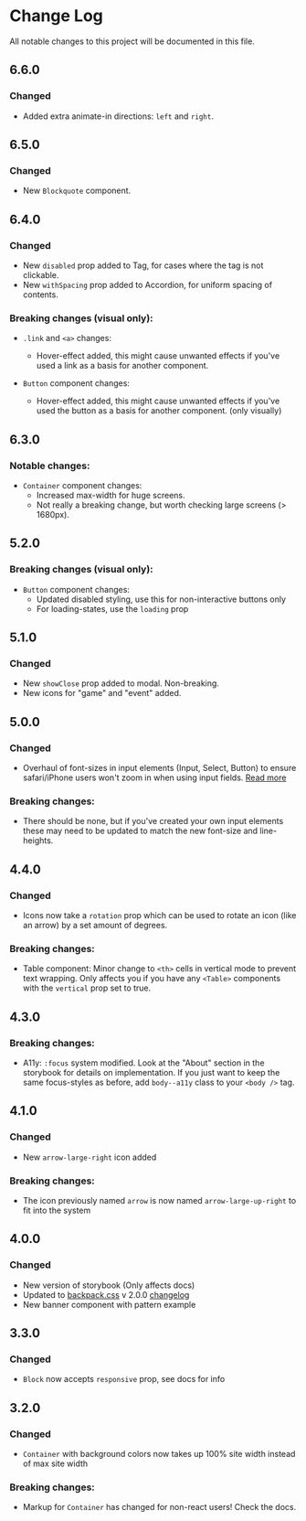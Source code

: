 # Change Log

All notable changes to this project will be documented in this file.


## 6.6.0

### Changed

- Added extra animate-in directions: `left` and `right`. 

## 6.5.0

### Changed

- New `Blockquote` component.

## 6.4.0

### Changed

- New `disabled` prop added to Tag, for cases where the tag is not clickable.
- New `withSpacing` prop added to Accordion, for uniform spacing of contents.

### Breaking changes (visual only):

- `.link` and `<a>` changes:

  - Hover-effect added, this might cause unwanted effects if you've used a link as a basis for another component.

- `Button` component changes:
  - Hover-effect added, this might cause unwanted effects if you've used the button as a basis for another component. (only visually)

## 6.3.0

### Notable changes:

- `Container` component changes:
  - Increased max-width for huge screens.
  - Not really a breaking change, but worth checking large screens (> 1680px).

## 5.2.0

### Breaking changes (visual only):

- `Button` component changes:
  - Updated disabled styling, use this for non-interactive buttons only
  - For loading-states, use the `loading` prop

## 5.1.0

### Changed

- New `showClose` prop added to modal. Non-breaking.
- New icons for "game" and "event" added.

## 5.0.0

### Changed

- Overhaul of font-sizes in input elements (Input, Select, Button) to ensure safari/iPhone users won't zoom in when using input fields. [Read more](https://stackoverflow.com/questions/2989263/disable-auto-zoom-in-input-text-tag-safari-on-iphone)

### Breaking changes:

- There should be none, but if you've created your own input elements these may need to be updated to match the new font-size and line-heights.

## 4.4.0

### Changed

- Icons now take a `rotation` prop which can be used to rotate an icon (like an arrow) by a set amount of degrees.

### Breaking changes:

- Table component: Minor change to `<th>` cells in vertical mode to prevent text wrapping. Only affects you if you have any `<Table>` components with the `vertical` prop set to true.

## 4.3.0

### Breaking changes:

- A11y: `:focus` system modified. Look at the "About" section in the storybook for details on implementation. If you just want to keep the same focus-styles as before, add `body--a11y` class to your `<body />` tag.

## 4.1.0

### Changed

- New `arrow-large-right` icon added

### Breaking changes:

- The icon previously named `arrow` is now named `arrow-large-up-right` to fit into the system

## 4.0.0

### Changed

- New version of storybook (Only affects docs)
- Updated to [backpack.css](https://github.com/chris-pearce/backpack.css) v 2.0.0 [changelog](https://github.com/chris-pearce/backpack.css/blob/master/CHANGELOG.md#200-january-31-2019)
- New banner component with pattern example

## 3.3.0

### Changed

- `Block` now accepts `responsive` prop, see docs for info

## 3.2.0

### Changed

- `Container` with background colors now takes up 100% site width instead of max site width

### Breaking changes:

- Markup for `Container` has changed for non-react users! Check the docs.
